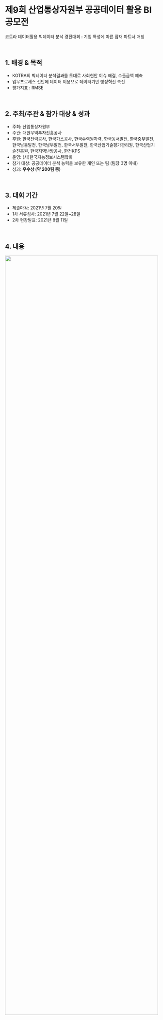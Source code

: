 # **제9회 산업통상자원부 공공데이터 활용 BI 공모전**
코트라 데이터활용 빅데이터 분석 경진대회 : 기업 특성에 따른 잠재 파트너 매칭 

<br/>

## 1. 배경 & 목적

- KOTRA의 빅테이터 분석결과를 토대로 사회현안 이슈 해결, 수출금액 예측
- 업무프로세스 전반에 데이터 이용으로 데이터기반 행정혁신 촉진
- 평가지표 : RMSE

<br/>

## 2. 주최/주관 & 참가 대상 & 성과

- 주최: 산업통상자원부
- 주관: 대한무역투자진흥공사
- 후원: 한국전력공사, 한국가스공사, 한국수력원자력, 한국동서발전, 한국중부발전, 한국남동발전, 한국남부발전, 한국서부발전, 한국산업기술평가관리원, 한국산업기술진흥원, 한국지역난방공사, 한전KPS
- 운영: (사)한국지능정보시스템학회
- 참가 대상: 공공데이터 분석 능력을 보유한 개인 또는 팀 (팀당 3명 이내)
- 성과: **우수상 (약 200팀 중)**

<br/>

## 3. 대회 기간

- 제출마감: 2021년 7월 20일
- 1차 서류심사: 2021년 7월 22일~28일
- 2차 현장발표: 2021년 8월 11일

<br/>

## 4. 내용

<img src='https://user-images.githubusercontent.com/75362328/212464638-74181530-3ec6-4280-9a1a-4868450036bb.png' width='100%' height='80%'>

&nbsp;&nbsp;&nbsp;&nbsp; KOTRA 수입 예측분석 데이터를 이용하여 ‘**2019년도에 특정국가가 특정 품목을 한국에서 얼마큼 수입할지 예측**’하고자 한다. 특정국가가 해당 품목을 한국에서 얼마큼 수입할지는 한 가지 요소로 결정되지 않으므로, 데이터 탐색 및 시각화를 통해 선정된 큰 관점인 **'나라', '대륙', '품목', '10대 품목'** 에 따라 분석을 진행하였다. 

&nbsp;&nbsp;&nbsp;&nbsp; 먼저 정보력을 위해서 기본 17년 데이터뿐만 아니라 12년도까지 10가지 종류의 데이터를 권장된 사이트(Comtrade, DataBank)에서 추가적으로 수집하였고, 합쳐진 데이터를 바탕으로 앞서 나온 관점에 따라 피처를 생성하였다. 가장 먼저 원본 데이터를 활용해 기본 피처를 생성하였고, 이후부터 피처 생성 시 다양한 관점을 적용하였다. 

&nbsp;&nbsp;&nbsp;&nbsp; 국가별 구매 특성이 다름에 따라 **국가 관점**으로 피처에 접근하였고, 같은 이유로 국가보다 더 큰 관점인 **대륙**으로 데이터를 바라보고 피처를 생성하였다. 후에는 관점을 바꾸어 **품목 별**로 피처에 접근하였다. 품목별로 수입 특성이 다르기 때문이고, 특히 다양한 품목 중에서도 우리나라 10대 수출품에 해당하는 물품들은 더 자세히 피처를 뽑아내도록 하였다. 

&nbsp;&nbsp;&nbsp;&nbsp; 피처 생성 이후에는 그 안에서 의미 있는 데이터를 선정하고 가공하고자 다양한 전처리 방법을 거쳤다. 회귀분석에 있어서 예측력을 방해할 수 있는 **다중공선성**을 먼저 제거하고, **주성분분석, 이상치 탐색, 스케일링, 로그화**를 거쳐서 분석을 위한 피처를 만들고, 마지막으로 **피처 셀렉션** 과정을 거쳐서 그중에서도 적정한 정도의 피처를 뽑아내도록 하였다. 모델링은 기본적으로 **성능이 잘 나오는 4가지 모델(ExtraTrees, XGB, LGBM, CatBoost)을 이용**하였다. 여러 앙상블 또한 거쳤지만 결과적으로 튜닝된 단일 모델인 LGBM의 성능이 제일 뛰어나 해당 모델을 가지고 최종 서브미션을 구하였다.

<br/>

## 5. 프로젝트 담당 역할

- 외부 데이터 Crawling 및 전처리 & EDA
- LGBM, ExtraTree, DNN 모델 학습 및 최적화
- Stacking, Voting 및 Seed Ensemble 진행
- 품목/국가/대륙 별 사업 파트너 매칭

<br/>

## 6. Process

### ch1. Preparation

- 라이브러리
- 크롤링 데이터 합치기
- 결측치 처리

---

### ch.2 Making Features

- 기본
- 국가별
- 대륙별
- 품목이름별
- 10대 주요물품별

---

### ch.3 Preprocessing

- 다중공선성 제거
- 주성분 분석
- 이상치 탐색
- 스케일링
- 로그화
- 피쳐 설렉션

---

### ch.4 Modeling

- ExtraTrees, XGB, LGBM, CatBoost
- 단일 모델 기본성능 확인
- 단일 모델 튜닝성능 확인 (BayesianOptimization)

---

### ch.5 Ensemble

- 모델별 상관관계
- Averaging
- Stacking
    - VotingRegressor as MetaModel
    - LGBM as MetaModel
- Seed Ensemble

<br/>

## 7. 발표 자료

[KOTRA 최종 발표자료](https://drive.google.com/file/d/1EDkXvKUp2k8tOp5DhhiGhCuS2AW9jyRu/view)  
[KOTRA 분석보고서](https://drive.google.com/file/d/1YaerP9CdZEshwCFb7PUbA5G7QbBqSz0s/view)

<br/>

## 8. 증빙자료

[KOTRA 홈페이지](https://datacontest.kr/board/view/97533073/3458)

<img src='https://user-images.githubusercontent.com/75362328/212464637-8c7fbbeb-cc10-421d-8c59-5c021262a872.jpg' width='60%' height='40%'>
<img src='https://user-images.githubusercontent.com/75362328/212464635-51445fa6-229b-46c6-b569-4faa13593353.jpg' width='60%' height='40%'>
